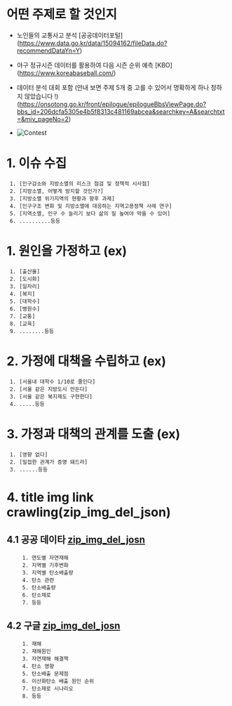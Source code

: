 
# 어떤 주제로 할 것인지

+ 노인들의 교통사고 분석
   [공공데이터포털] (https://www.data.go.kr/data/15094162/fileData.do?recommendDataYn=Y)

+ 야구 정규시즌 데이터를 활용하여 다음 시즌 순위 예측
   [KBO] (https://www.koreabaseball.com/)


+ 데이터 분석 대회 포함 (안내 보면 주제 5개 중 고를 수 있어서 명확하게 하나 정하지 않았습니다 !) (https://onsotong.go.kr/front/epilogue/epilogueBbsViewPage.do?bbs_id=206dcfa5305e4b5f8313c481169abcea&searchkey=A&searchtxt=&miv_pageNo=2)
  
+ ![Contest](https://onsotong.go.kr/commonfile/downloadEpilogueAtchmnfl.do?atchmnfl_id=356acd91e761496f9c398c1ccc84c552)


# 1. 이슈 수집
     1. [인구감소와 지방소멸의 리스크 점검 및 정책적 시사점]
     2. [지방소멸, 어떻게 방지할 것인가?]
     3. [지방소멸 위기지역의 현황과 향후 과제] 
     4. [인구구조 변화 및 지방소멸에 대응하는 지역고용정책 사례 연구]
     5. [지역소멸, 인구 수 늘리기 보다 삶의 질 높여야 막을 수 있어]
     6. ..........등등
   
# 1. 원인을 가정하고 (ex)
     1. [출산율]
     2. [도시화]
     3. [일자리]
     4. [복지]
     5. [대학수]
     6. [병원수]
     7. [교통]
     8. [교육]
     9. ........등등
   
# 2. 가정에 대책을 수립하고 (ex)
     1. [서울내 대학수 1/10로 줄인다]
     2. [서울 같은 지방도시 만든다]
     3. [서울 같은 복지제도 구현한다]
     4. .....등등

# 3. 가정과 대책의 관계를 도출 (ex)
     1. [영향 없다]
     2. [밀접한 관계가 증명 돼드라]
     3. ......등등

# 4. title img link crawling(zip_img_del_json)
  ## 4.1 공공 데이타 [zip_img_del_josn](https://github.com/LeeJeaHyuk/Multicampus-2210-ProjectGroup4/blob/malripo/malripo/zip/img_del.zip)
         1. 연도별 자연재해
         2. 지역별 기후변화 
         3. 지역별 탄소배출량 
         4. 탄소 관련 
         5. 탄소배출량 
         6. 탄소제로 
         7. 등등
  ## 4.2 구글 [zip_img_del_josn](https://github.com/LeeJeaHyuk/Multicampus-2210-ProjectGroup4/blob/malripo/malripo/zip/img_del.zip)
         1. 재해 
         2. 재해원인 
         3. 자연재해 해결책 
         4. 탄소 영향 
         5. 탄소배출 문제점 
         6. 이산화탄소 배출 원인 순위 
         7. 탄소제로 시나리오 
         8. 등등


